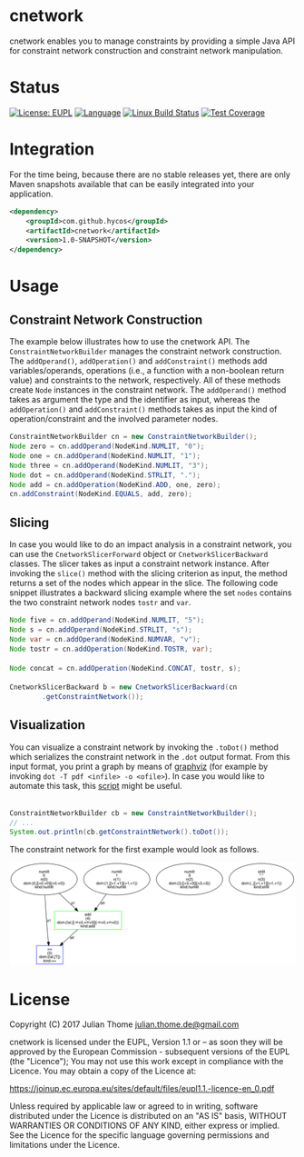 # cnetwork

cnetwork enables you to manage constraints by providing a simple Java API for
constraint network construction and constraint network manipulation. 

# Status

[![License: EUPL](https://img.shields.io/badge/License-EUPL-yellow.svg)][licence]
[![Language](http://img.shields.io/badge/language-java-brightgreen.svg)][language]
[![Linux Build Status](https://img.shields.io/travis/hycos/cnetwork/master.svg?label=Linux%20build)][travis]
[![Test Coverage](https://codecov.io/gh/hycos/cnetwork/branch/master/graph/badge.svg)][coverage]

[licence]: https://joinup.ec.europa.eu/sites/default/files/eupl1.1.-licence-en_0.pdf
[language]: https://www.java.com
[travis]: https://travis-ci.org/hycos/cnetwork
[coverage]: https://codecov.io/gh/hycos/cnetwork

# Integration

For the time being, because there are no stable releases yet, there are only
Maven snapshots available that can be easily integrated into your application.

```xml
<dependency>
    <groupId>com.github.hycos</groupId>
    <artifactId>cnetwork</artifactId>
    <version>1.0-SNAPSHOT</version>
</dependency>
```


# Usage

## Constraint Network Construction

The example below illustrates how to use the cnetwork API. The
`ConstraintNetworkBuilder` manages the constraint network construction. The
`addOperand()`, `addOperation()` and `addConstraint()` methods add
variables/operands, operations (i.e., a function with a non-boolean return
value) and constraints to the network, respectively. All of these methods
create `Node` instances in the constraint network. The `addOperand()` method
takes as argument the type and the identifier as input, whereas the
`addOperation()` and `addConstraint()` methods takes as input the kind of
operation/constraint and the involved parameter nodes.

```java
ConstraintNetworkBuilder cn = new ConstraintNetworkBuilder();
Node zero = cn.addOperand(NodeKind.NUMLIT, "0");
Node one = cn.addOperand(NodeKind.NUMLIT, "1");
Node three = cn.addOperand(NodeKind.NUMLIT, "3");
Node dot = cn.addOperand(NodeKind.STRLIT, ".");
Node add = cn.addOperation(NodeKind.ADD, one, zero);
cn.addConstraint(NodeKind.EQUALS, add, zero);
```

## Slicing 

In case you would like to do an impact analysis in a constraint network, you
can use the `CnetworkSlicerForward` object or `CnetworkSlicerBackward` classes.
The slicer takes as input a constraint network instance. After invoking the
`slice()` method with the slicing criterion as input, the method returns a set
of the nodes which appear in the slice. The following code snippet illustrates
a backward slicing example where the set `nodes` contains the two constraint
network nodes `tostr` and `var`.

```java
Node five = cn.addOperand(NodeKind.NUMLIT, "5");
Node s = cn.addOperand(NodeKind.STRLIT, "s");
Node var = cn.addOperand(NodeKind.NUMVAR, "v");
Node tostr = cn.addOperation(NodeKind.TOSTR, var);

Node concat = cn.addOperation(NodeKind.CONCAT, tostr, s);

CnetworkSlicerBackward b = new CnetworkSlicerBackward(cn
        .getConstraintNetwork());
```

## Visualization

You can visualize a constraint network by invoking the `.toDot()` method which
serializes the constraint network in the `.dot` output format. From this input
format, you print a graph by means of [graphviz](http://www.graphviz.org) (for
example by invoking `dot -T pdf <infile> -o <ofile>`). In case you would like
to automate this task, this
[script](https://gist.github.com/julianthome/66a31203b9b25493fa2a43889f948212)
might be useful. 

```java

ConstraintNetworkBuilder cb = new ConstraintNetworkBuilder();
// ...
System.out.println(cb.getConstraintNetwork().toDot());
```


The constraint network for the first example would look as
follows.

![Screenshot](img/cnetwork.png)


# License

Copyright (C) 2017 Julian Thome <julian.thome.de@gmail.com>

cnetwork is licensed under the EUPL, Version 1.1 or – as soon
they will be approved by the European Commission - subsequent versions of the
EUPL (the "Licence"); You may not use this work except in compliance with the
Licence. You may obtain a copy of the Licence at:

https://joinup.ec.europa.eu/sites/default/files/eupl1.1.-licence-en_0.pdf

Unless required by applicable law or agreed to in writing, software distributed
under the Licence is distributed on an "AS IS" basis, WITHOUT WARRANTIES OR
CONDITIONS OF ANY KIND, either express or implied.  See the Licence for the
specific language governing permissions and limitations under the Licence.

